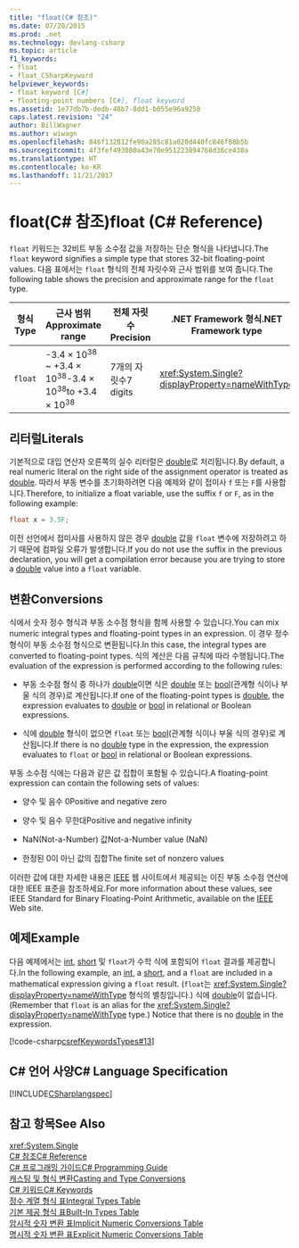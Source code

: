 ```yaml
---
title: "float(C# 참조)"
ms.date: 07/20/2015
ms.prod: .net
ms.technology: devlang-csharp
ms.topic: article
f1_keywords:
- float
- float_CSharpKeyword
helpviewer_keywords:
- float keyword [C#]
- floating-point numbers [C#], float keyword
ms.assetid: 1e77db7b-dedb-48b7-8dd1-b055e96a9258
caps.latest.revision: "24"
author: BillWagner
ms.author: wiwagn
ms.openlocfilehash: 846f132812fe90a285c81a020d440fc846f88b5b
ms.sourcegitcommit: 4f3fef493080a43e70e951223894768d36ce430a
ms.translationtype: HT
ms.contentlocale: ko-KR
ms.lasthandoff: 11/21/2017
---
```

# <a name="float-c-reference"></a><span data-ttu-id="e5612-102">float(C# 참조)</span><span class="sxs-lookup"><span data-stu-id="e5612-102">float (C# Reference)</span></span>
<span data-ttu-id="e5612-103">`float` 키워드는 32비트 부동 소수점 값을 저장하는 단순 형식을 나타냅니다.</span><span class="sxs-lookup"><span data-stu-id="e5612-103">The `float` keyword signifies a simple type that stores 32-bit floating-point values.</span></span> <span data-ttu-id="e5612-104">다음 표에서는 `float` 형식의 전체 자릿수와 근사 범위를 보여 줍니다.</span><span class="sxs-lookup"><span data-stu-id="e5612-104">The following table shows the precision and approximate range for the `float` type.</span></span>  
  
|<span data-ttu-id="e5612-105">형식</span><span class="sxs-lookup"><span data-stu-id="e5612-105">Type</span></span>|<span data-ttu-id="e5612-106">근사 범위</span><span class="sxs-lookup"><span data-stu-id="e5612-106">Approximate range</span></span>|<span data-ttu-id="e5612-107">전체 자릿수</span><span class="sxs-lookup"><span data-stu-id="e5612-107">Precision</span></span>|<span data-ttu-id="e5612-108">.NET Framework 형식</span><span class="sxs-lookup"><span data-stu-id="e5612-108">.NET Framework type</span></span>|  
|----------|-----------------------|---------------|-------------------------|  
|`float`|<span data-ttu-id="e5612-109">-3.4 × 10<sup>38</sup> ~ +3.4 × 10<sup>38</sup></span><span class="sxs-lookup"><span data-stu-id="e5612-109">-3.4 × 10<sup>38</sup>to +3.4 × 10<sup>38</sup></span></span>|<span data-ttu-id="e5612-110">7개의 자릿수</span><span class="sxs-lookup"><span data-stu-id="e5612-110">7 digits</span></span>|<xref:System.Single?displayProperty=nameWithType>|  
  
## <a name="literals"></a><span data-ttu-id="e5612-111">리터럴</span><span class="sxs-lookup"><span data-stu-id="e5612-111">Literals</span></span>  
 <span data-ttu-id="e5612-112">기본적으로 대입 연산자 오른쪽의 실수 리터럴은 [double](double.md)로 처리됩니다.</span><span class="sxs-lookup"><span data-stu-id="e5612-112">By default, a real numeric literal on the right side of the assignment operator is treated as [double](double.md).</span></span> <span data-ttu-id="e5612-113">따라서 부동 변수를 초기화하려면 다음 예제와 같이 접미사 `f` 또는 `F`를 사용합니다.</span><span class="sxs-lookup"><span data-stu-id="e5612-113">Therefore, to initialize a float variable, use the suffix `f` or `F`, as in the following example:</span></span>  
  
```csharp
float x = 3.5F;  
```
  
 <span data-ttu-id="e5612-114">이전 선언에서 접미사를 사용하지 않은 경우 [double](double.md) 값을 `float` 변수에 저장하려고 하기 때문에 컴파일 오류가 발생합니다.</span><span class="sxs-lookup"><span data-stu-id="e5612-114">If you do not use the suffix in the previous declaration, you will get a compilation error because you are trying to store a [double](double.md) value into a `float` variable.</span></span>  
  
## <a name="conversions"></a><span data-ttu-id="e5612-115">변환</span><span class="sxs-lookup"><span data-stu-id="e5612-115">Conversions</span></span>  
 <span data-ttu-id="e5612-116">식에서 숫자 정수 형식과 부동 소수점 형식을 함께 사용할 수 있습니다.</span><span class="sxs-lookup"><span data-stu-id="e5612-116">You can mix numeric integral types and floating-point types in an expression.</span></span> <span data-ttu-id="e5612-117">이 경우 정수 형식이 부동 소수점 형식으로 변환됩니다.</span><span class="sxs-lookup"><span data-stu-id="e5612-117">In this case, the integral types are converted to floating-point types.</span></span> <span data-ttu-id="e5612-118">식의 계산은 다음 규칙에 따라 수행됩니다.</span><span class="sxs-lookup"><span data-stu-id="e5612-118">The evaluation of the expression is performed according to the following rules:</span></span>  
  
-   <span data-ttu-id="e5612-119">부동 소수점 형식 중 하나가 [double](double.md)이면 식은 [double](double.md) 또는 [bool](bool.md)(관계형 식이나 부울 식의 경우)로 계산됩니다.</span><span class="sxs-lookup"><span data-stu-id="e5612-119">If one of the floating-point types is [double](double.md), the expression evaluates to [double](double.md) or [bool](bool.md) in relational or Boolean expressions.</span></span>  
  
-   <span data-ttu-id="e5612-120">식에 [double](double.md) 형식이 없으면 `float` 또는 [bool](bool.md)(관계형 식이나 부울 식의 경우)로 계산됩니다.</span><span class="sxs-lookup"><span data-stu-id="e5612-120">If there is no [double](double.md) type in the expression, the expression evaluates to `float` or [bool](bool.md) in relational or Boolean expressions.</span></span>  
  
 <span data-ttu-id="e5612-121">부동 소수점 식에는 다음과 같은 값 집합이 포함될 수 있습니다.</span><span class="sxs-lookup"><span data-stu-id="e5612-121">A floating-point expression can contain the following sets of values:</span></span>  
  
-   <span data-ttu-id="e5612-122">양수 및 음수 0</span><span class="sxs-lookup"><span data-stu-id="e5612-122">Positive and negative zero</span></span>  
  
-   <span data-ttu-id="e5612-123">양수 및 음수 무한대</span><span class="sxs-lookup"><span data-stu-id="e5612-123">Positive and negative infinity</span></span>  
  
-   <span data-ttu-id="e5612-124">NaN(Not-a-Number) 값</span><span class="sxs-lookup"><span data-stu-id="e5612-124">Not-a-Number value (NaN)</span></span>  
  
-   <span data-ttu-id="e5612-125">한정된 0이 아닌 값의 집합</span><span class="sxs-lookup"><span data-stu-id="e5612-125">The finite set of nonzero values</span></span>  
  
 <span data-ttu-id="e5612-126">이러한 값에 대한 자세한 내용은 [IEEE](http://www.ieee.org) 웹 사이트에서 제공되는 이진 부동 소수점 연산에 대한 IEEE 표준을 참조하세요.</span><span class="sxs-lookup"><span data-stu-id="e5612-126">For more information about these values, see IEEE Standard for Binary Floating-Point Arithmetic, available on the [IEEE](http://www.ieee.org) Web site.</span></span>  
  
## <a name="example"></a><span data-ttu-id="e5612-127">예제</span><span class="sxs-lookup"><span data-stu-id="e5612-127">Example</span></span>  
 <span data-ttu-id="e5612-128">다음 예제에서는 [int](int.md), [short](short.md) 및 `float`가 수학 식에 포함되어 `float` 결과를 제공합니다.</span><span class="sxs-lookup"><span data-stu-id="e5612-128">In the following example, an [int](int.md), a [short](short.md), and a `float` are included in a mathematical expression giving a `float` result.</span></span> <span data-ttu-id="e5612-129">(`float`는 <xref:System.Single?displayProperty=nameWithType> 형식의 별칭입니다.) 식에 [double](double.md)이 없습니다.</span><span class="sxs-lookup"><span data-stu-id="e5612-129">(Remember that `float` is an alias for the <xref:System.Single?displayProperty=nameWithType> type.) Notice that there is no [double](double.md) in the expression.</span></span>  
  
 [!code-csharp[csrefKeywordsTypes#13](../../../csharp/language-reference/keywords/codesnippet/CSharp/float_1.cs)]  
  
## <a name="c-language-specification"></a><span data-ttu-id="e5612-130">C# 언어 사양</span><span class="sxs-lookup"><span data-stu-id="e5612-130">C# Language Specification</span></span>  
 [!INCLUDE[CSharplangspec](~/includes/csharplangspec-md.md)]  
  
## <a name="see-also"></a><span data-ttu-id="e5612-131">참고 항목</span><span class="sxs-lookup"><span data-stu-id="e5612-131">See Also</span></span>  
 <xref:System.Single>  
 [<span data-ttu-id="e5612-132">C# 참조</span><span class="sxs-lookup"><span data-stu-id="e5612-132">C# Reference</span></span>](../../../csharp/language-reference/index.md)  
 [<span data-ttu-id="e5612-133">C# 프로그래밍 가이드</span><span class="sxs-lookup"><span data-stu-id="e5612-133">C# Programming Guide</span></span>](../../../csharp/programming-guide/index.md)  
 [<span data-ttu-id="e5612-134">캐스팅 및 형식 변환</span><span class="sxs-lookup"><span data-stu-id="e5612-134">Casting and Type Conversions</span></span>](../../../csharp/programming-guide/types/casting-and-type-conversions.md)  
 [<span data-ttu-id="e5612-135">C# 키워드</span><span class="sxs-lookup"><span data-stu-id="e5612-135">C# Keywords</span></span>](index.md)  
 [<span data-ttu-id="e5612-136">정수 계열 형식 표</span><span class="sxs-lookup"><span data-stu-id="e5612-136">Integral Types Table</span></span>](integral-types-table.md)  
 [<span data-ttu-id="e5612-137">기본 제공 형식 표</span><span class="sxs-lookup"><span data-stu-id="e5612-137">Built-In Types Table</span></span>](built-in-types-table.md)  
 [<span data-ttu-id="e5612-138">암시적 숫자 변환 표</span><span class="sxs-lookup"><span data-stu-id="e5612-138">Implicit Numeric Conversions Table</span></span>](implicit-numeric-conversions-table.md)  
 [<span data-ttu-id="e5612-139">명시적 숫자 변환 표</span><span class="sxs-lookup"><span data-stu-id="e5612-139">Explicit Numeric Conversions Table</span></span>](explicit-numeric-conversions-table.md)
